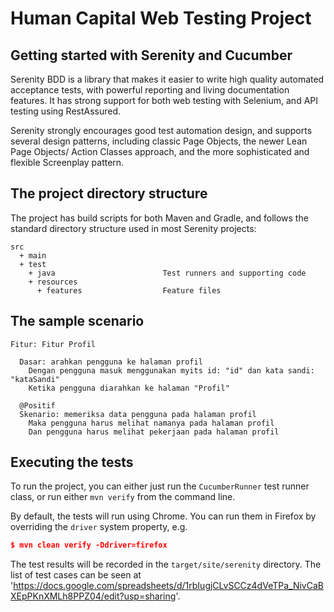 # Human Capital Web Testing Project

## Getting started with Serenity and Cucumber
Serenity BDD is a library that makes it easier to write high quality automated acceptance tests, with powerful reporting and living documentation features. It has strong support for both web testing with Selenium, and API testing using RestAssured.

Serenity strongly encourages good test automation design, and supports several design patterns, including classic Page Objects, the newer Lean Page Objects/ Action Classes approach, and the more sophisticated and flexible Screenplay pattern.

## The project directory structure
The project has build scripts for both Maven and Gradle, and follows the standard directory structure used in most Serenity projects:
```Gherkin
src
  + main
  + test
    + java                        Test runners and supporting code
    + resources
      + features                  Feature files
```

## The sample scenario
```Gherkin
Fitur: Fitur Profil

  Dasar: arahkan pengguna ke halaman profil
    Dengan pengguna masuk menggunakan myits id: "id" dan kata sandi: "kataSandi"
    Ketika pengguna diarahkan ke halaman "Profil"

  @Positif
  Skenario: memeriksa data pengguna pada halaman profil
    Maka pengguna harus melihat namanya pada halaman profil
    Dan pengguna harus melihat pekerjaan pada halaman profil
```

## Executing the tests
To run the project, you can either just run the `CucumberRunner` test runner class, or run either `mvn verify` from the command line.

By default, the tests will run using Chrome. You can run them in Firefox by overriding the `driver` system property, e.g.
```json
$ mvn clean verify -Ddriver=firefox
```

The test results will be recorded in the `target/site/serenity` directory.
The list of test cases can be seen at 'https://docs.google.com/spreadsheets/d/1rbIugjCLvSCCz4dVeTPa_NivCaBXEpPKnXMLh8PPZ04/edit?usp=sharing'.
